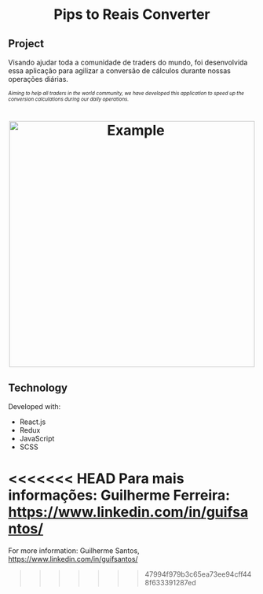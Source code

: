 <h1 align="center"> 
	Pips to Reais Converter
</h1>

## Project

Visando ajudar toda a comunidade de traders do mundo, foi desenvolvida essa aplicação para agilizar a conversão de cálculos durante nossas operações diárias.

<p style="font-size: 10px"><i>
Aiming to help all traders in the world community, we have developed this application to speed up the conversion calculations during our daily operations.
</i></p>
<h1 align="center">
    <img alt="Example" title="Example" src="https://raw.githubusercontent.com/Guilherme-Ferreira2107/ConverterPipsInReal/master/src/images/Conversor-de-Pontos-para-Real.gif?raw=true" width="500px" />
</h1>


## Technology

Developed with:

- React.js
- Redux
- JavaScript
- SCSS

<<<<<<< HEAD
Para mais informações: Guilherme Ferreira: https://www.linkedin.com/in/guifsantos/
=======
For more information: Guilherme Santos, https://www.linkedin.com/in/guifsantos/

>>>>>>> 47994f979b3c65ea73ee94cff448f633391287ed
